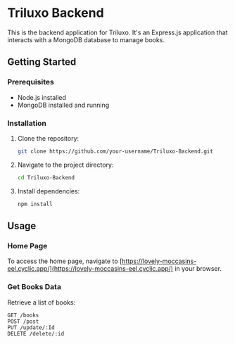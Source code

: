
# Triluxo Backend

This is the backend application for Triluxo. It's an Express.js application that interacts with a MongoDB database to manage books.


## Getting Started

### Prerequisites
- Node.js installed
- MongoDB installed and running

### Installation
1. Clone the repository:

    ```bash
    git clone https://github.com/your-username/Triluxo-Backend.git
    ```

2. Navigate to the project directory:

    ```bash
    cd Triluxo-Backend
    ```

3. Install dependencies:

    ```bash
    npm install
    ```

## Usage

### Home Page
To access the home page, navigate to [https://lovely-moccasins-eel.cyclic.app/](https://lovely-moccasins-eel.cyclic.app/) in your browser.

### Get Books Data
Retrieve a list of books:

```http
GET /books
POST /post
PUT /update/:Id
DELETE /delete/:id

